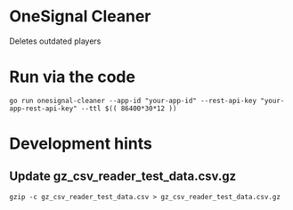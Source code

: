 # OneSignal Cleaner

Deletes outdated players

# Run via the code

```shell
go run onesignal-cleaner --app-id "your-app-id" --rest-api-key "your-app-rest-api-key" --ttl $(( 86400*30*12 ))
```

# Development hints

## Update gz_csv_reader_test_data.csv.gz

```shell
gzip -c gz_csv_reader_test_data.csv > gz_csv_reader_test_data.csv.gz
```
